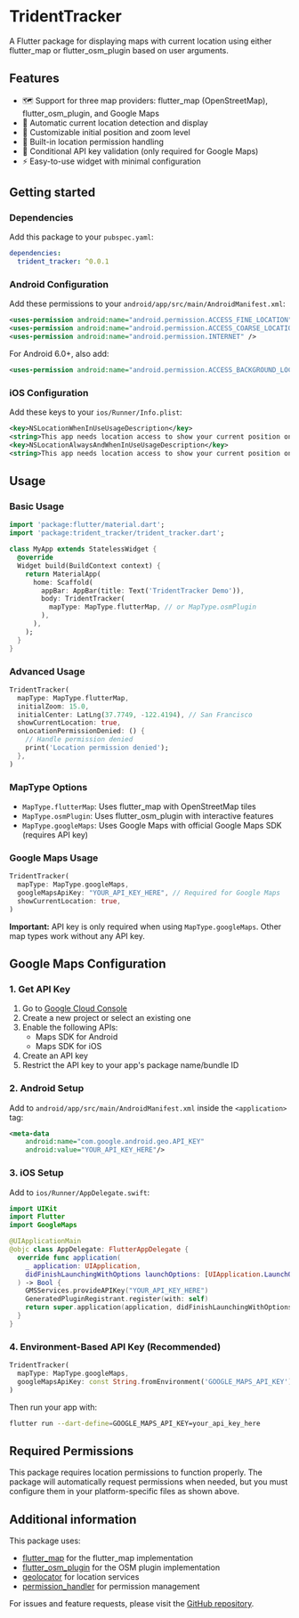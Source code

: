 # TridentTracker

A Flutter package for displaying maps with current location using either flutter_map or flutter_osm_plugin based on user arguments.

## Features

- 🗺️ Support for three map providers: flutter_map (OpenStreetMap), flutter_osm_plugin, and Google Maps
- 📍 Automatic current location detection and display
- 🎯 Customizable initial position and zoom level
- 🔐 Built-in location permission handling
- 🔑 Conditional API key validation (only required for Google Maps)
- ⚡ Easy-to-use widget with minimal configuration

## Getting started

### Dependencies

Add this package to your `pubspec.yaml`:

```yaml
dependencies:
  trident_tracker: ^0.0.1
```

### Android Configuration

Add these permissions to your `android/app/src/main/AndroidManifest.xml`:

```xml
<uses-permission android:name="android.permission.ACCESS_FINE_LOCATION" />
<uses-permission android:name="android.permission.ACCESS_COARSE_LOCATION" />
<uses-permission android:name="android.permission.INTERNET" />
```

For Android 6.0+, also add:

```xml
<uses-permission android:name="android.permission.ACCESS_BACKGROUND_LOCATION" />
```

### iOS Configuration

Add these keys to your `ios/Runner/Info.plist`:

```xml
<key>NSLocationWhenInUseUsageDescription</key>
<string>This app needs location access to show your current position on the map.</string>
<key>NSLocationAlwaysAndWhenInUseUsageDescription</key>
<string>This app needs location access to show your current position on the map.</string>
```

## Usage

### Basic Usage

```dart
import 'package:flutter/material.dart';
import 'package:trident_tracker/trident_tracker.dart';

class MyApp extends StatelessWidget {
  @override
  Widget build(BuildContext context) {
    return MaterialApp(
      home: Scaffold(
        appBar: AppBar(title: Text('TridentTracker Demo')),
        body: TridentTracker(
          mapType: MapType.flutterMap, // or MapType.osmPlugin
        ),
      ),
    );
  }
}
```

### Advanced Usage

```dart
TridentTracker(
  mapType: MapType.flutterMap,
  initialZoom: 15.0,
  initialCenter: LatLng(37.7749, -122.4194), // San Francisco
  showCurrentLocation: true,
  onLocationPermissionDenied: () {
    // Handle permission denied
    print('Location permission denied');
  },
)
```

### MapType Options

- `MapType.flutterMap`: Uses flutter_map with OpenStreetMap tiles
- `MapType.osmPlugin`: Uses flutter_osm_plugin with interactive features
- `MapType.googleMaps`: Uses Google Maps with official Google Maps SDK (requires API key)

### Google Maps Usage

```dart
TridentTracker(
  mapType: MapType.googleMaps,
  googleMapsApiKey: "YOUR_API_KEY_HERE", // Required for Google Maps
  showCurrentLocation: true,
)
```

**Important:** API key is only required when using `MapType.googleMaps`. Other map types work without any API key.

## Google Maps Configuration

### 1. Get API Key
1. Go to [Google Cloud Console](https://console.cloud.google.com/)
2. Create a new project or select an existing one
3. Enable the following APIs:
   - Maps SDK for Android
   - Maps SDK for iOS
4. Create an API key
5. Restrict the API key to your app's package name/bundle ID

### 2. Android Setup
Add to `android/app/src/main/AndroidManifest.xml` inside the `<application>` tag:
```xml
<meta-data
    android:name="com.google.android.geo.API_KEY"
    android:value="YOUR_API_KEY_HERE"/>
```

### 3. iOS Setup
Add to `ios/Runner/AppDelegate.swift`:
```swift
import UIKit
import Flutter
import GoogleMaps

@UIApplicationMain
@objc class AppDelegate: FlutterAppDelegate {
  override func application(
    _ application: UIApplication,
    didFinishLaunchingWithOptions launchOptions: [UIApplication.LaunchOptionsKey: Any]?
  ) -> Bool {
    GMSServices.provideAPIKey("YOUR_API_KEY_HERE")
    GeneratedPluginRegistrant.register(with: self)
    return super.application(application, didFinishLaunchingWithOptions: launchOptions)
  }
}
```

### 4. Environment-Based API Key (Recommended)
```dart
TridentTracker(
  mapType: MapType.googleMaps,
  googleMapsApiKey: const String.fromEnvironment('GOOGLE_MAPS_API_KEY'),
)
```

Then run your app with:
```bash
flutter run --dart-define=GOOGLE_MAPS_API_KEY=your_api_key_here
```

## Required Permissions

This package requires location permissions to function properly. The package will automatically request permissions when needed, but you must configure them in your platform-specific files as shown above.

## Additional information

This package uses:
- [flutter_map](https://pub.dev/packages/flutter_map) for the flutter_map implementation
- [flutter_osm_plugin](https://pub.dev/packages/flutter_osm_plugin) for the OSM plugin implementation
- [geolocator](https://pub.dev/packages/geolocator) for location services
- [permission_handler](https://pub.dev/packages/permission_handler) for permission management

For issues and feature requests, please visit the [GitHub repository](https://github.com/your-repo/trident_tracker).
